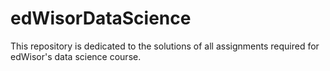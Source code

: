 # edWisorDataScience
This repository is dedicated to the solutions of all assignments required for edWisor's data science course.
